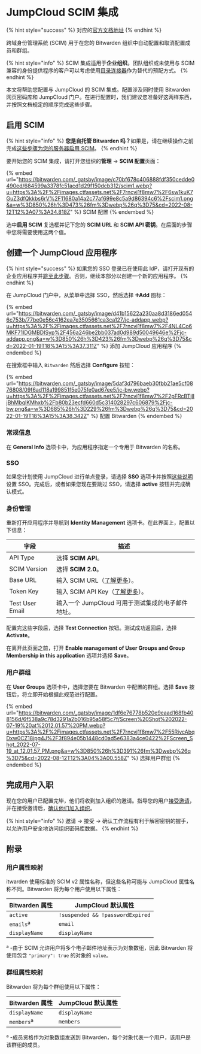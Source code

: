 # JumpCloud SCIM 集成

{% hint style="success" %}
对应的[官方文档地址](https://bitwarden.com/help/jumpcloud-scim-integration/)
{% endhint %}

跨域身份管理系统 (SCIM) 用于在您的 Bitwarden 组织中自动配置和取消配置成员和群组。

{% hint style="info" %}
SCIM 集成适用于**企业组织**。团队组织或未使用与 SCIM 兼容的身份提供程序的客户可以考虑使用[目录连接器](../directory-connector/directory-connector-cli.md)作为替代的预配方式。
{% endhint %}

本文将帮助您配置与 JumpCloud 的 SCIM 集成。配置涉及同时使用 Bitwarden 网页密码库和 JumpCloud 门户。在进行配置时，我们建议您准备好这两样东西，并按照文档规定的顺序完成这些步骤。

## 启用 SCIM <a href="#enable-scim" id="enable-scim"></a>

{% hint style="info" %}
**您是自托管 Bitwarden 吗？**&#x5982;果是，请在继续操作之前完成[这些步骤为您的服务器启用 SCIM](../self-hosting/self-hosting-scim.md)。
{% endhint %}

要开始您的 SCIM 集成，请打开您组织的**管理** → **SCIM 配置**页面：

{% embed url="https://bitwarden.com/_gatsby/image/c70bf678c406888fdf350cedde0490ed/684599a3378fc51acd1d29f150dcb312/scim1.webp?u=https%3A%2F%2Fimages.ctfassets.net%2F7rncvj1f8mw7%2F6sw1kuK7GuZ3dfQkkbs6rV%2F11680a14a2c77af699e8c5a9d86394c6%2Fscim1.png&a=w%3D850%26h%3D473%26fm%3Dwebp%26q%3D75&cd=2022-08-12T12%3A07%3A34.818Z" %}
SCIM 配置
{% endembed %}

选中**启用 SCIM** 复选框并记下您的 **SCIM URL** 和 **SCIM API 密钥**。在后面的步骤中您将需要使用这两个值。

## 创建一个 JumpCloud 应用程序 <a href="#create-a-jumpcloud-app" id="create-a-jumpcloud-app"></a>

{% hint style="success" %}
如果您的 SSO 登录已在使用此 IdP，请打开现有的企业应用程序并[跳至此步骤](jumpcloud-scim-integration.md#enable-provisioning)。否则，继续本部分以创建一个新的应用程序。
{% endhint %}

在 JumpCloud 门户中，从菜单中选择 SSO，然后选择 **🞤Add** 图标：

{% embed url="https://bitwarden.com/_gatsby/image/d41b15622a230aa8d3186ed0546c753b/77be0e56c4162ea7e3505661ca3ca127/jc-addapp.webp?u=https%3A%2F%2Fimages.ctfassets.net%2F7rncvj1f8mw7%2F4NL4Co6MKF71IDGMBDISyp%2F456a246be2bb037ad0d989d50049646e%2Fjc-addapp.png&a=w%3D850%26h%3D423%26fm%3Dwebp%26q%3D75&cd=2022-01-19T18%3A15%3A37.311Z" %}
添加 JumpCloud 应用程序
{% endembed %}

在搜索框中输入 `Bitwarden` 然后选择 **Configure** 按钮：

{% embed url="https://bitwarden.com/_gatsby/image/5daf3d796baeb30fbb21ae5cf0876808/09f6ad118a199851f5e075fe0ad67ee5/jc-bw.webp?u=https%3A%2F%2Fimages.ctfassets.net%2F7rncvj1f8mw7%2F2pFRcBTjlIjBhMbqlKMhxb%2Fb80b23ecfd660d5c314028297c606879%2Fjc-bw.png&a=w%3D685%26h%3D229%26fm%3Dwebp%26q%3D75&cd=2022-01-19T18%3A15%3A38.342Z" %}
配置 Bitwarden
{% endembed %}

### 常规信息 <a href="#general-info" id="general-info"></a>

在 **General Info** 选项卡中，为应用程序指定一个专用于 Bitwarden 的名称。

### SSO

如果您计划使用 JumpCloud 进行单点登录，请选择 **SSO** 选项卡并按照[这些说明](../login-with-sso/implementation-guides/jumpcloud-saml-implementation.md)设置 SSO。完成后，或者如果您现在要跳过 SSO，请选择 **active** 按钮并完成确认模式。

### 身份管理 <a href="#identity-management" id="identity-management"></a>

重新打开应用程序并导航到 **Identity Management** 选项卡。在此界面上，配置以下信息：

| **字段**          | **描述**                                                              |
| --------------- | ------------------------------------------------------------------- |
| API Type        | 选择 **SCIM API**。                                                    |
| SCIM Version    | 选择 **SCIM 2.0**。                                                    |
| Base URL        | 输入 SCIM URL（[了解更多](jumpcloud-scim-integration.md#enable-scim)）。     |
| Token Key       | 输入 SCIM API Key（[了解更多](jumpcloud-scim-integration.md#enable-scim)）。 |
| Test User Email | 输入一个 JumpCloud 可用于测试集成的电子邮件地址。                                      |

配置完这些字段后，选择 **Test Connection** 按钮。测试成功返回后，选择 **Activate**。

在离开此页面之前，打开 **Enable management of User Groups and Group Membership in this application** 选项并选择 **Save**。

### 用户群组 <a href="#user-groups" id="user-groups"></a>

在 **User Groups** 选项卡中，选择您要在 Bitwarden 中配置的群组。选择 **Save** 按钮后，将立即开始根据此规范进行配置。

{% embed url="https://bitwarden.com/_gatsby/image/1df6e76778b520e9eaad168fb408156d/6f538a9c78d3291a2b016b95a58f5c7f/Screen%20Shot%202022-07-19%20at%2012.01.57%20PM.webp?u=https%3A%2F%2Fimages.ctfassets.net%2F7rncvj1f8mw7%2F55RivcAbqDxw0CZ18jpg4J%2F3f894e05b1448cd0ad5e6383a4ce0422%2FScreen_Shot_2022-07-19_at_12.01.57_PM.png&a=w%3D850%26h%3D391%26fm%3Dwebp%26q%3D75&cd=2022-08-12T12%3A04%3A00.558Z" %}
选择用户群组
{% endembed %}

## 完成用户入职 <a href="#finish-user-onboarding" id="finish-user-onboarding"></a>

现在您的用户已配置完毕，他们将收到加入组织的邀请。指导您的用户[接受邀请](../organizations/user-management.md#accept)，并在接受邀请后，[确认他们加入组织](../organizations/user-management.md#confirm)。

{% hint style="info" %}
邀请 → 接受 → 确认工作流程有利于解密密钥的握手，以允许用户安全地访问组织密码库数据。
{% endhint %}

## 附录 <a href="#appendix" id="appendix"></a>

### 用户属性映射 <a href="#user-attribute-mapping" id="user-attribute-mapping"></a>

itwarden 使用标准的 SCIM v2 属性名称，但这些名称可能与 JumpCloud 属性名称不同。Bitwarden 将为每个用户使用以下属性：

| **Bitwarden 属性** | **JumpCloud 默认属性**               |
| ---------------- | -------------------------------- |
| `active`         | `!suspended && !passwordExpired` |
| `emails`ª        | `email`                          |
| `displayName`    | `displayName`                    |

ª -由于 SCIM 允许用户将多个电子邮件地址表示为对象数组，因此 Bitwarden 将使用包含 `"primary": true` 的对象的 `value`。

### 群组属性映射 <a href="#group-attribute-mapping" id="group-attribute-mapping"></a>

Bitwarden 将为每个群组使用以下属性：

| **Bitwarden 属性** | **JumpCloud 默认属性** |
| ---------------- | ------------------ |
| `displayName`    | `displayName`      |
| `members`ª       | `members`          |

ª -成员资格作为对象数组发送到 Bitwarden，每个对象代表一个用户，该用户是该群组的成员。
